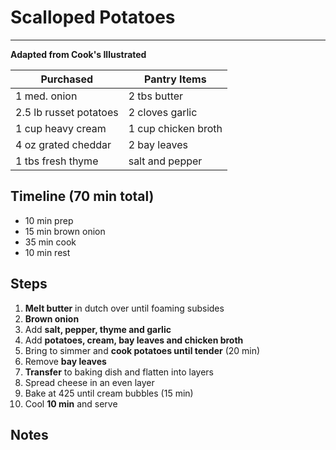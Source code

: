 # Scalloped Potatoes
---
**Adapted from Cook's Illustrated**

Purchased    | Pantry Items
-----------  | ------------
1 med. onion           | 2 tbs butter
2.5 lb russet potatoes | 2 cloves garlic
1 cup heavy cream      | 1 cup chicken broth
4 oz grated cheddar    | 2 bay leaves
1 tbs fresh thyme      | salt and pepper


## Timeline (70 min total)
* 10 min prep
* 15 min brown onion
* 35 min cook
* 10 min rest




## Steps

1. **Melt butter** in dutch over until foaming subsides
2. **Brown onion**
3. Add **salt, pepper, thyme and garlic**
4. Add **potatoes, cream, bay leaves and chicken broth**
5. Bring to simmer and **cook potatoes until tender** (20 min)
6. Remove **bay leaves**
7. **Transfer** to baking dish and flatten into layers
8. Spread cheese in an even layer
9. Bake at 425 until cream bubbles (15 min)
10. Cool **10 min** and serve



## Notes
